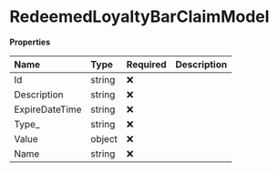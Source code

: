 # RedeemedLoyaltyBarClaimModel

**Properties**

| Name           | Type   | Required | Description |
| :------------- | :----- | :------- | :---------- |
| Id             | string | ❌       |             |
| Description    | string | ❌       |             |
| ExpireDateTime | string | ❌       |             |
| Type\_         | string | ❌       |             |
| Value          | object | ❌       |             |
| Name           | string | ❌       |             |

<!-- This file was generated by liblab | https://liblab.com/ -->
